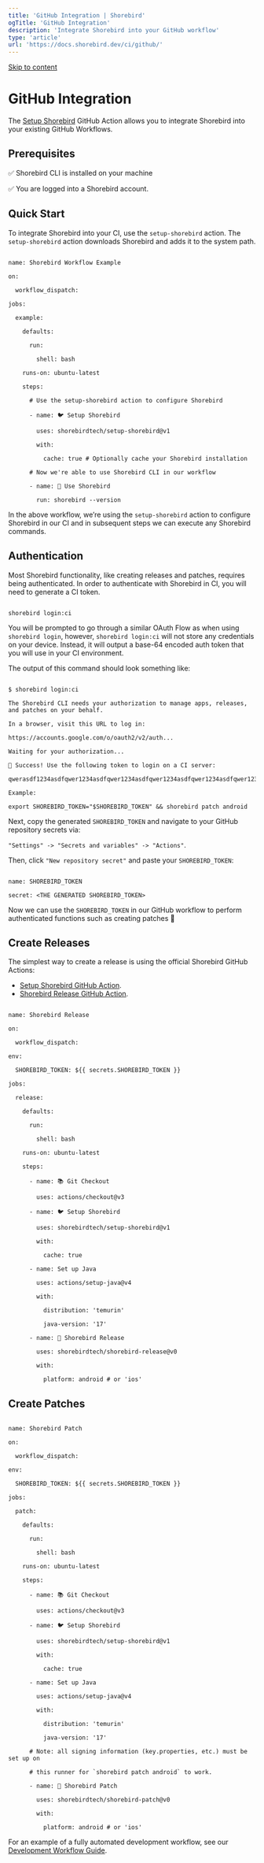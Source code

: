 ```yaml
---
title: 'GitHub Integration | Shorebird'
ogTitle: 'GitHub Integration'
description: 'Integrate Shorebird into your GitHub workflow'
type: 'article'
url: 'https://docs.shorebird.dev/ci/github/'
---
```


[Skip to content](https://docs.shorebird.dev/ci/github/#_top)

# GitHub Integration

The [Setup Shorebird](https://github.com/shorebirdtech/setup-shorebird) GitHub Action allows you to integrate Shorebird into your existing GitHub Workflows.

## Prerequisites

✅ Shorebird CLI is installed on your machine

✅ You are logged into a Shorebird account.

## Quick Start

To integrate Shorebird into your CI, use the `setup-shorebird` action. The `setup-shorebird` action downloads Shorebird and adds it to the system path.

```

name: Shorebird Workflow Example

on:

  workflow_dispatch:

jobs:

  example:

    defaults:

      run:

        shell: bash

    runs-on: ubuntu-latest

    steps:

      # Use the setup-shorebird action to configure Shorebird

      - name: 🐦 Setup Shorebird

        uses: shorebirdtech/setup-shorebird@v1

        with:

          cache: true # Optionally cache your Shorebird installation

      # Now we're able to use Shorebird CLI in our workflow

      - name: 🚀 Use Shorebird

        run: shorebird --version
```

In the above workflow, we’re using the `setup-shorebird` action to configure Shorebird in our CI and in subsequent steps we can execute any Shorebird commands.

## Authentication

Most Shorebird functionality, like creating releases and patches, requires being
authenticated. In order to authenticate with Shorebird in CI, you will need to
generate a CI token.

```

shorebird login:ci
```

You will be prompted to go through a similar OAuth Flow as when using `shorebird login`, however, `shorebird login:ci` will not store any credentials on your
device. Instead, it will output a base-64 encoded auth token that you will use
in your CI environment.

The output of this command should look something like:

```

$ shorebird login:ci

The Shorebird CLI needs your authorization to manage apps, releases, and patches on your behalf.

In a browser, visit this URL to log in:

https://accounts.google.com/o/oauth2/v2/auth...

Waiting for your authorization...

🎉 Success! Use the following token to login on a CI server:

qwerasdf1234asdfqwer1234asdfqwer1234asdfqwer1234asdfqwer1234asdfqwer1234asdfqwer1234asdfqwer1234asdfqwer1234asdfqwer1234asdfqwer1234asdfqwer1234asdfqwer1234asdfqwer1234asdfqwer1234asdfqwer1234asdfqw==

Example:

export SHOREBIRD_TOKEN="$SHOREBIRD_TOKEN" && shorebird patch android
```

Next, copy the generated `SHOREBIRD_TOKEN` and navigate to your GitHub repository secrets via:

`"Settings" -> "Secrets and variables" -> "Actions"`.

Then, click `"New repository secret"` and paste your `SHOREBIRD_TOKEN`:

```

name: SHOREBIRD_TOKEN

secret: <THE GENERATED SHOREBIRD_TOKEN>
```

Now we can use the `SHOREBIRD_TOKEN` in our GitHub workflow to perform authenticated functions such as creating patches 🎉

## Create Releases

The simplest way to create a release is using the official Shorebird GitHub Actions:

- [Setup Shorebird GitHub Action](https://github.com/marketplace/actions/setup-shorebird).
- [Shorebird Release GitHub Action](https://github.com/marketplace/actions/shorebird-release).

```

name: Shorebird Release

on:

  workflow_dispatch:

env:

  SHOREBIRD_TOKEN: ${{ secrets.SHOREBIRD_TOKEN }}

jobs:

  release:

    defaults:

      run:

        shell: bash

    runs-on: ubuntu-latest

    steps:

      - name: 📚 Git Checkout

        uses: actions/checkout@v3

      - name: 🐦 Setup Shorebird

        uses: shorebirdtech/setup-shorebird@v1

        with:

          cache: true

      - name: Set up Java

        uses: actions/setup-java@v4

        with:

          distribution: 'temurin'

          java-version: '17'

      - name: 🚀 Shorebird Release

        uses: shorebirdtech/shorebird-release@v0

        with:

          platform: android # or 'ios'
```

## Create Patches

```

name: Shorebird Patch

on:

  workflow_dispatch:

env:

  SHOREBIRD_TOKEN: ${{ secrets.SHOREBIRD_TOKEN }}

jobs:

  patch:

    defaults:

      run:

        shell: bash

    runs-on: ubuntu-latest

    steps:

      - name: 📚 Git Checkout

        uses: actions/checkout@v3

      - name: 🐦 Setup Shorebird

        uses: shorebirdtech/setup-shorebird@v1

        with:

          cache: true

      - name: Set up Java

        uses: actions/setup-java@v4

        with:

          distribution: 'temurin'

          java-version: '17'

      # Note: all signing information (key.properties, etc.) must be set up on

      # this runner for `shorebird patch android` to work.

      - name: 🚀 Shorebird Patch

        uses: shorebirdtech/shorebird-patch@v0

        with:

          platform: android # or 'ios'
```

For an example of a fully automated development workflow, see our [Development Workflow Guide](https://docs.shorebird.dev/guides/development-workflow).
